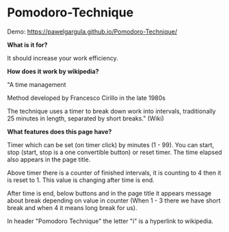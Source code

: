 # Pomodoro-Technique
Demo: https://pawelgargula.github.io/Pomodoro-Technique/

**What is it for?**

It should increase your work efficiency.

**How does it work by wikipedia?**

"A time management

Method developed by Francesco Cirillo in the late 1980s

The technique uses a timer to break down work into intervals, traditionally 25 minutes in length, separated by short breaks." (Wiki) 

**What features does this page have?**

Timer which can be set (on timer click) by minutes (1 - 99).
You can start, stop (start, stop is a one convertible button) or reset timer.
The time elapsed also appears in the page title.

Above timer there is a counter of finished intervals, it is counting to 4 then it is reset to 1.
This value is changing after time is end.

After time is end, below buttons and in the page title it appears message about break depending on value in counter (When 1 - 3 there we have short break and when 4 it means long break for us).

In header "Pomodoro Technique" the letter "i" is a hyperlink to wikipedia.
